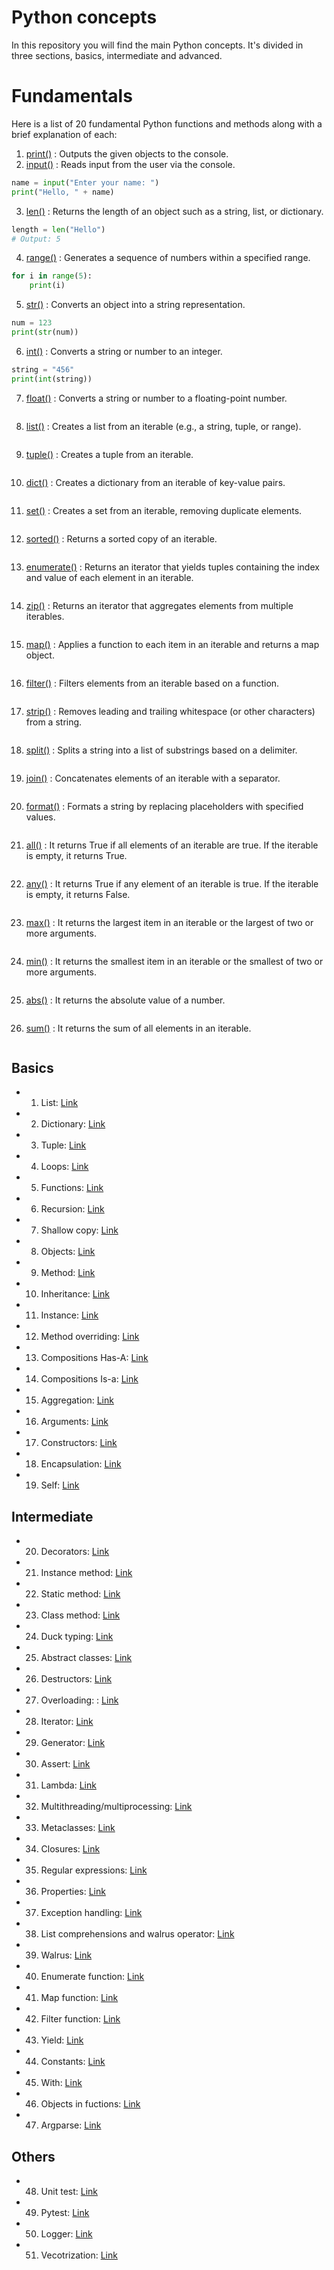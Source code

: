 # Python concepts

In this repository you will find the main Python concepts. It's divided in three sections, basics, intermediate and advanced. 

# Fundamentals

Here is a list of 20 fundamental Python functions and methods along with a brief explanation of each: 
1. [print()](#print) : Outputs the given objects to the console.
2. [input()](#input) : Reads input from the user via the console.
```python
name = input("Enter your name: ")
print("Hello, " + name)
```
3. [len()](#len) : Returns the length of an object such as a string, list, or dictionary.
```python
length = len("Hello")
# Output: 5
```
4. [range()](#range) : Generates a sequence of numbers within a specified range.
```python
for i in range(5):
    print(i)
```
5. [str()](#str) : Converts an object into a string representation.
```python
num = 123
print(str(num))
```
6. [int()](#int) : Converts a string or number to an integer.
```python
string = "456"
print(int(string))
```
7. [float()](#float) : Converts a string or number to a floating-point number.
```python

```
8. [list()](#list) : Creates a list from an iterable (e.g., a string, tuple, or range).
```python

```
9. [tuple()](#tuple) : Creates a tuple from an iterable.
```python

```
10. [dict()](#dict) : Creates a dictionary from an iterable of key-value pairs.
```python

```
11. [set()](#set) : Creates a set from an iterable, removing duplicate elements.
```python

```
12. [sorted()](#sorted) : Returns a sorted copy of an iterable.
```python

```
13. [enumerate()](#enumerate) : Returns an iterator that yields tuples containing the index and value of each element in an iterable.
```python

```
14. [zip()](#zip) : Returns an iterator that aggregates elements from multiple iterables.
```python

```
15. [map()](#map) : Applies a function to each item in an iterable and returns a map object.
```python

```
16. [filter()](#filter) : Filters elements from an iterable based on a function.
```python

```
17. [strip()](#strip) : Removes leading and trailing whitespace (or other characters) from a string.
```python

```
18. [split()](#split) : Splits a string into a list of substrings based on a delimiter.
```python

```
19. [join()](#join) : Concatenates elements of an iterable with a separator.
```python

```
20. [format()](#format) : Formats a string by replacing placeholders with specified values.
```python

```
21. [all()](#all) :  It returns True if all elements of an iterable are true. If the iterable is empty, it returns True.
```python

```
22. [any()](#any) :  It returns True if any element of an iterable is true. If the iterable is empty, it returns False.
```python

```
23. [max()](#max) : It returns the largest item in an iterable or the largest of two or more arguments.
```python

```
24. [min()](#min) :  It returns the smallest item in an iterable or the smallest of two or more arguments.
```python

```
25. [abs()](#abs) : It returns the absolute value of a number.
```python

```
26. [sum()](#sum) : It returns the sum of all elements in an iterable.
```python

```



## Basics

* 1. List: [Link](https://github.com/markgarcia-ai/PythonLearning/blob/main/01_Basic/01_list.py) <br>
* 2. Dictionary: [Link](https://github.com/markgarcia-ai/PythonLearning/blob/main/01_Basic/02_dictionary.py) <br>
* 3. Tuple: [Link](https://github.com/markgarcia-ai/PythonLearning/blob/main/01_Basic/03_tuple.py) <br>
* 4. Loops: [Link](https://github.com/markgarcia-ai/PythonLearning/blob/main/01_Basic/04_loops.py) <br>
* 5. Functions: [Link](https://github.com/markgarcia-ai/PythonLearning/blob/main/01_Basic/05_functions.py) <br> 
* 6. Recursion: [Link](https://github.com/markgarcia-ai/PythonLearning/blob/main/01_Basic/06_recursion.py) <br> 
* 7. Shallow copy: [Link](https://github.com/markgarcia-ai/PythonLearning/blob/main/01_Basic/07_shallow_copy.py) <br> 
* 8. Objects: [Link](https://github.com/markgarcia-ai/PythonLearning/blob/main/01_Basic/08_objects.py) <br> 
* 9. Method: [Link](https://github.com/markgarcia-ai/PythonLearning/blob/main/01_Basic/09_method.py) <br> 
* 10. Inheritance: [Link](https://github.com/markgarcia-ai/PythonLearning/blob/main/01_Basic/10_Inheritance.py) <br> 
* 11. Instance: [Link](https://github.com/markgarcia-ai/PythonLearning/blob/main/01_Basic/11_Instance.py) <br> 
* 12. Method overriding: [Link](https://github.com/markgarcia-ai/PythonLearning/blob/main/01_Basic/12_Method_overriding.py) <br> 
* 13. Compositions Has-A: [Link](https://github.com/markgarcia-ai/PythonLearning/blob/main/01_Basic/13_Composition_has_a.py) <br> 
* 14. Compositions Is-a: [Link](https://github.com/markgarcia-ai/PythonLearning/blob/main/01_Basic/13_Composition_is_a.py) <br> 
* 15. Aggregation: [Link](https://github.com/markgarcia-ai/PythonLearning/blob/main/01_Basic/14_Aggregation.py) <br> 
* 16. Arguments: [Link](https://github.com/markgarcia-ai/PythonLearning/blob/main/01_Basic/15_Agrument.py) <br> 
* 17. Constructors: [Link](https://github.com/markgarcia-ai/PythonLearning/blob/main/01_Basic/16_Constructors.py) <br> 
* 18. Encapsulation: [Link](https://github.com/markgarcia-ai/PythonLearning/blob/main/01_Basic/17_Encapsulation.py) <br> 
* 19. Self: [Link](https://github.com/markgarcia-ai/PythonLearning/blob/main/01_Basic/18_Self.py) <br>

## Intermediate

* 20. Decorators: [Link](https://github.com/markgarcia-ai/PythonLearning/blob/main/02_Intermidate/21_decorators.py)<br> 
* 21. Instance method: [Link](https://github.com/markgarcia-ai/PythonLearning/blob/main/02_Intermidate/22_Instance_method.py)<br>  
* 22. Static method: [Link](https://github.com/markgarcia-ai/PythonLearning/blob/main/02_Intermidate/23_Static_method.py)<br>  
* 23. Class method: [Link](https://github.com/markgarcia-ai/PythonLearning/blob/main/02_Intermidate/24_Class_method.py)<br>  
* 24. Duck typing: [Link](https://github.com/markgarcia-ai/PythonLearning/blob/main/02_Intermidate/25_Duck_typing.py)<br>  
* 25. Abstract classes: [Link](https://github.com/markgarcia-ai/PythonLearning/blob/main/02_Intermidate/26_Abstract_classes.py)<br>  
* 26. Destructors: [Link](https://github.com/markgarcia-ai/PythonLearning/blob/main/02_Intermidate/27_Destructors.py)<br> 
* 27. Overloading: : [Link](https://github.com/markgarcia-ai/PythonLearning/blob/main/02_Intermidate/28_Overloading.py)<br>  
* 28. Iterator: [Link](https://github.com/markgarcia-ai/PythonLearning/blob/main/02_Intermidate/29_Iterator.py)<br> 
* 29. Generator: [Link](https://github.com/markgarcia-ai/PythonLearning/blob/main/02_Intermidate/30_Generator.py)<br>  
* 30. Assert: [Link](https://github.com/markgarcia-ai/PythonLearning/blob/main/02_Intermidate/31_Assert.py)<br>  
* 31. Lambda: [Link](https://github.com/markgarcia-ai/PythonLearning/blob/main/02_Intermidate/32_Lambda.py)<br>  
* 32. Multithreading/multiprocessing: [Link](https://github.com/markgarcia-ai/PythonLearning/blob/main/02_Intermidate/33_Multithreading_multiprocessing.py)<br>  
* 33. Metaclasses: [Link](https://github.com/markgarcia-ai/PythonLearning/blob/main/02_Intermidate/34_Metaclasses.py)<br>  
* 34. Closures: [Link](https://github.com/markgarcia-ai/PythonLearning/blob/main/02_Intermidate/35_Closures.py)<br>  
* 35. Regular expressions: [Link](https://github.com/markgarcia-ai/PythonLearning/blob/main/02_Intermidate/36_Regular_expressions.py)<br>  
* 36. Properties: [Link](https://github.com/markgarcia-ai/PythonLearning/blob/main/02_Intermidate/37_Properties.py)<br>  
* 37. Exception handling: [Link](https://github.com/markgarcia-ai/PythonLearning/blob/main/02_Intermidate/38_Exception_handling.py)<br>  
* 38. List comprehensions and walrus operator: [Link](https://github.com/markgarcia-ai/PythonLearning/blob/main/02_Intermidate/39_List_comprehensions.py)<br> 
* 39. Walrus: [Link](https://github.com/markgarcia-ai/PythonLearning/blob/main/02_Intermidate/40_Walrus.py)<br>  
* 40. Enumerate function: [Link](https://github.com/markgarcia-ai/PythonLearning/blob/main/03_Advanced/41_enumerate_function.py) <br> 
* 41. Map function: [Link](https://github.com/markgarcia-ai/PythonLearning/blob/main/03_Advanced/42_Map_function.py) <br>  
* 42. Filter function: [Link](https://github.com/markgarcia-ai/PythonLearning/blob/main/03_Advanced/43_Filter_function.py) <br>  
* 43. Yield: [Link](https://github.com/markgarcia-ai/PythonLearning/blob/main/03_Advanced/44_Yield.py) <br>  
* 44. Constants: [Link](https://github.com/markgarcia-ai/PythonLearning/blob/main/03_Advanced/45_constants.py) <br>  
* 45. With: [Link](https://github.com/markgarcia-ai/PythonLearning/blob/main/03_Advanced/46_with.py) <br>  
* 46. Objects in fuctions: [Link](https://github.com/markgarcia-ai/PythonLearning/blob/main/03_Advanced/46_with.py) <br>  
* 47. Argparse: [Link](https://github.com/markgarcia-ai/PythonLearning/blob/main/03_Advanced/46_with.py) <br>  

## Others
* 48. Unit test: [Link](https://github.com/markgarcia-ai/PythonLearning/blob/main/03_Advanced/49_Unit_test.py) <br>
* 49. Pytest: [Link](https://github.com/markgarcia-ai/PythonLearning/blob/main/03_Advanced/50_PyTest.py) <br> 
* 50. Logger: [Link](https://github.com/markgarcia-ai/PythonLearning/blob/main/03_Advanced/51_logger.py) <br>
* 51. Vecotrization: [Link](https://github.com/markgarcia-ai/PythonLearning/blob/main/03_Advanced/52_vectorization.py) <br>